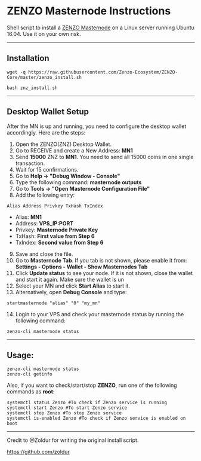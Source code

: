# ZENZO Masternode Instructions
Shell script to install a [ZENZO Masternode](https://zenzo.io/) on a Linux server running Ubuntu 16.04. Use it on your own risk.
***

## Installation
```
wget -q https://raw.githubusercontent.com/Zenzo-Ecosystem/ZENZO-Core/master/zenzo_install.sh

bash znz_install.sh
```
***

## Desktop Wallet Setup

After the MN is up and running, you need to configure the desktop wallet accordingly. Here are the steps:  
1. Open the ZENZO(ZNZ) Desktop Wallet.  
2. Go to RECEIVE and create a New Address: **MN1**  
3. Send **15000** ZNZ to **MN1**. You need to send all 15000 coins in one single transaction.
4. Wait for 15 confirmations.  
5. Go to **Help -> "Debug Window - Console"**  
6. Type the following command: **masternode outputs**  
7. Go to  **Tools -> "Open Masternode Configuration File"**
8. Add the following entry:
```
Alias Address Privkey TxHash TxIndex
```
* Alias: **MN1**
* Address: **VPS_IP:PORT**
* Privkey: **Masternode Private Key**
* TxHash: **First value from Step 6**
* TxIndex:  **Second value from Step 6**
9. Save and close the file.
10. Go to **Masternode Tab**. If you tab is not shown, please enable it from: **Settings - Options - Wallet - Show Masternodes Tab**
11. Click **Update status** to see your node. If it is not shown, close the wallet and start it again. Make sure the wallet is un
12. Select your MN and click **Start Alias** to start it.
13. Alternatively, open **Debug Console** and type:
```
startmasternode "alias" "0" "my_mn"
```
14. Login to your VPS and check your masternode status by running the following command:
```
zenzo-cli masternode status
```
***

## Usage:
```
zenzo-cli masternode status  
zenzo-cli getinfo
```
Also, if you want to check/start/stop **ZENZO**, run one of the following commands as **root**:
```
systemctl status Zenzo #To check if Zenzo service is running  
systemctl start Zenzo #To start Zenzo service  
systemctl stop Zenzo #To stop Zenzo service  
systemctl is-enabled Zenzo #To check if Zenzo service is enabled on boot  
```  
***
Credit to @Zoldur for writing the original install script.

https://github.com/zoldur
